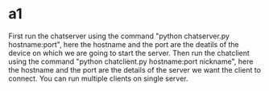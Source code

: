 # a1
First run the chatserver using the command "python chatserver.py hostname:port", here the hostname and the port are the deatils of the device on which we are going to start the server.
Then run the chatclient using the command "python chatclient.py hostname:port nickname", here the hostname and the port are the details of the server we want the client to connect.
You can run multiple clients on single server.
